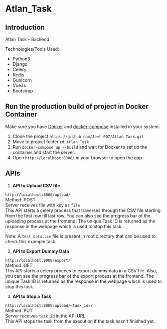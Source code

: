 # Atlan_Task

## Introduction

Atlan Task - Backend

Technologies/Tools Used:
  - Python3
  - Django
  - Celery
  - Redis
  - Gunicorn
  - VueJs
  - Bootstrap
 
## Run the production build of project in Docker Container
Make sure you have [Docker](https://docs.docker.com/installation/) and [docker-compose](http://docs.docker.com/compose/install/) installed in your system.
  1. Clone the project
  `https://github.com/Jeet-007/Atlan_Task.git`
  2. Move to project folder
  `cd Atlan_Task`
  3. Run `docker-compose up --build` and wait for Docker to set up the container and start the server.
  4. Open `http://localhost:8000/` in your browser to open the app
  
  ## APIs
   1. **API to Upload CSV file**
   
   `http://localhost:8000/upload/`  
   Method: POST  
   Server receives file with key as `file`  
   This API starts a celery process that traverses through the CSV file starting from the first row till last row. You can also see the progress bar of the uploading process at the frontend.
   The unique Task ID is returned as the response in the webpage which is used to stop this task.  
   
  
   Note: A `test_data.csv` file is present in root directory that can be used to check this example task.
   
   
  2. **API to Export Dummy Data**
   
   `http://localhost:8000/export/`  
   Method: GET  
   This API starts a celery procees to export dummy data in a CSV file. Also, you can see the progress bar of the export process at the frontend.
   The unique Task ID is returned as the response in the webpage which is used to stop this task.  
   
 
  3. **API to Stop a Task**
   
   `http://localhost:8000/upload/<task_id>/`  
   Method: PUT  
   Server receives `task_id` in the API URL  
   This API stops the task from the execution if the task hasn't finished yet.  
 
